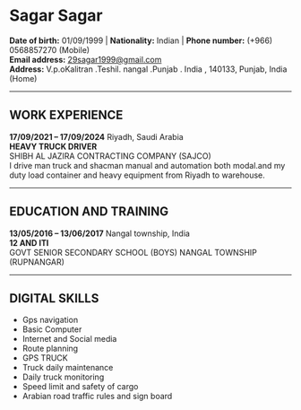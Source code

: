 # Sagar Sagar

**Date of birth:** 01/09/1999 | **Nationality:** Indian | **Phone number:** (+966) 0568857270 (Mobile)  
**Email address:** 29sagar1999@gmail.com  
**Address:** V.p.oKalitran .Teshil. nangal .Punjab . India , 140133, Punjab, India (Home)

---

## WORK EXPERIENCE

**17/09/2021 – 17/09/2024** Riyadh, Saudi Arabia  
**HEAVY TRUCK DRIVER**  
SHIBH AL JAZIRA CONTRACTING COMPANY (SAJCO)  
I drive man truck and shacman manual and automation both modal.and my duty load container and heavy equipment from Riyadh to warehouse.

---

## EDUCATION AND TRAINING

**13/05/2016 – 13/06/2017** Nangal township, India  
**12 AND ITI**  
GOVT SENIOR SECONDARY SCHOOL (BOYS) NANGAL TOWNSHIP (RUPNANGAR)

---

## DIGITAL SKILLS

- Gps navigation  
- Basic Computer  
- Internet and Social media  
- Route planning  
- GPS TRUCK  
- Truck daily maintenance  
- Daily truck monitoring  
- Speed limit and safety of cargo  
- Arabian road traffic rules and sign board  